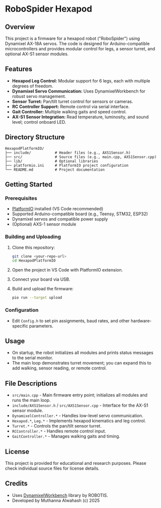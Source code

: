 # RoboSpider Hexapod

## Overview

This project is a firmware for a hexapod robot ("RoboSpider") using Dynamixel AX-18A servos. The code is designed for Arduino-compatible microcontrollers and provides modular control for legs, a sensor turret, and optional AX-S1 sensor modules.

## Features

- **Hexapod Leg Control:** Modular support for 6 legs, each with multiple degrees of freedom.
- **Dynamixel Servo Communication:** Uses DynamixelWorkbench for robust servo management.
- **Sensor Turret:** Pan/tilt turret control for sensors or cameras.
- **RC Controller Support:** Remote control via serial interface.
- **Gait Controller:** Multiple walking gaits and speed control.
- **AX-S1 Sensor Integration:** Read temperature, luminosity, and sound level; control onboard LED.

## Directory Structure

```
HexapodPlatformIO/
├── include/           # Header files (e.g., AXS1Sensor.h)
├── src/               # Source files (e.g., main.cpp, AXS1Sensor.cpp)
├── lib/               # Optional libraries
├── platformio.ini     # PlatformIO project configuration
└── README.md          # Project documentation
```

## Getting Started

### Prerequisites

- [PlatformIO](https://platformio.org/) installed (VS Code recommended)
- Supported Arduino-compatible board (e.g., Teensy, STM32, ESP32)
- Dynamixel servos and compatible power supply
- (Optional) AXS-1 sensor module

### Building and Uploading

1. Clone this repository:
    ```sh
    git clone <your-repo-url>
    cd HexapodPlatformIO
    ```

2. Open the project in VS Code with PlatformIO extension.

3. Connect your board via USB.

4. Build and upload the firmware:
    ```sh
    pio run --target upload
    ```

### Configuration

- Edit `Config.h` to set pin assignments, baud rates, and other hardware-specific parameters.

## Usage

- On startup, the robot initializes all modules and prints status messages to the serial monitor.
- The main loop demonstrates turret movement; you can expand this to add walking, sensor reading, or remote control.

## File Descriptions

- `src/main.cpp` - Main firmware entry point; initializes all modules and runs the main loop.
- `include/AXS1Sensor.h` / `src/AXS1Sensor.cpp` - Interface for the AX-S1 sensor module.
- `DynamixelController.*` - Handles low-level servo communication.
- `Hexapod.*`, `Leg.*` - Implements hexapod kinematics and leg control.
- `Turret.*` - Controls the pan/tilt sensor turret.
- `RCController.*` - Handles remote control input.
- `GaitController.*` - Manages walking gaits and timing.

## License

This project is provided for educational and research purposes. Please check individual source files for license details.

## Credits

- Uses [DynamixelWorkbench](http://emanual.robotis.com/docs/en/software/dynamixel/dynamixel_workbench/) library by ROBOTIS.
- Developed by Muthanna Alwahash (c) 2025